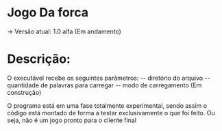 # Jogo Da forca 
-> Versão atual: 1.0 alfa (Em andamento)
# Descrição:

O executável recebe os seguintes parâmetros:
  -- diretório do arquivo
  -- quantidade de palavras para carregar
  -- modo de carregamento (Em construção)

O programa está em uma fase totalmente experimental, sendo assim o código está montado de forma a testar exclusivamente o que foi feito. Ou seja, não é um jogo pronto para o cliente final
